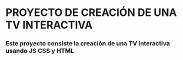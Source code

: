<h1>PROYECTO DE CREACIÓN DE UNA TV INTERACTIVA</h1>
<h3>Este proyecto consiste la creación de una TV interactiva usando JS CSS y HTML</h3>
